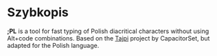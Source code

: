 # Szybkopis
**;PL** is a tool for fast typing of Polish diacritical characters without using Alt+code combinations. Based on the [Tajpi](https://github.com/CapacitorSet/tajpi) project by CapacitorSet, but adapted for the Polish language.
